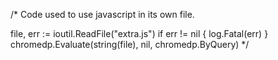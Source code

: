 /*
Code used to use javascript in its own file.

file, err := ioutil.ReadFile("extra.js")
if err != nil {
log.Fatal(err)
}
chromedp.Evaluate(string(file), nil, chromedp.ByQuery)
*/